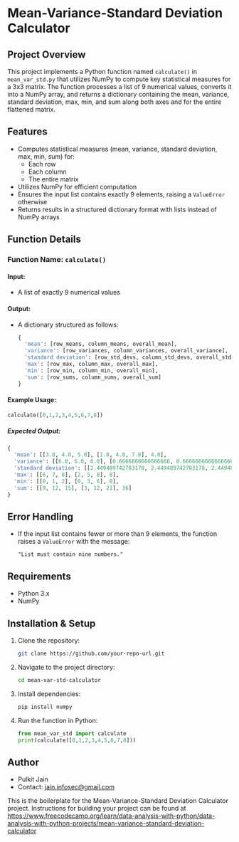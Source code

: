 # Mean-Variance-Standard Deviation Calculator

## Project Overview
This project implements a Python function named `calculate()` in `mean_var_std.py` that utilizes NumPy to compute key statistical measures for a 3x3 matrix. The function processes a list of 9 numerical values, converts it into a NumPy array, and returns a dictionary containing the mean, variance, standard deviation, max, min, and sum along both axes and for the entire flattened matrix.

## Features
- Computes statistical measures (mean, variance, standard deviation, max, min, sum) for:
  - Each row
  - Each column
  - The entire matrix
- Utilizes NumPy for efficient computation
- Ensures the input list contains exactly 9 elements, raising a `ValueError` otherwise
- Returns results in a structured dictionary format with lists instead of NumPy arrays

## Function Details
### Function Name: `calculate()`
#### Input:
- A list of exactly 9 numerical values

#### Output:
- A dictionary structured as follows:
  ```python
  {
    'mean': [row_means, column_means, overall_mean],
    'variance': [row_variances, column_variances, overall_variance],
    'standard deviation': [row_std_devs, column_std_devs, overall_std_dev],
    'max': [row_max, column_max, overall_max],
    'min': [row_min, column_min, overall_min],
    'sum': [row_sums, column_sums, overall_sum]
  }
  ```

#### Example Usage:
```python
calculate([0,1,2,3,4,5,6,7,8])
```
##### Expected Output:
```python
{
  'mean': [[3.0, 4.0, 5.0], [1.0, 4.0, 7.0], 4.0],
  'variance': [[6.0, 6.0, 6.0], [0.6666666666666666, 0.6666666666666666, 0.6666666666666666], 6.666666666666667],
  'standard deviation': [[2.449489742783178, 2.449489742783178, 2.449489742783178], [0.816496580927726, 0.816496580927726, 0.816496580927726], 2.581988897471611],
  'max': [[6, 7, 8], [2, 5, 8], 8],
  'min': [[0, 1, 2], [0, 3, 6], 0],
  'sum': [[9, 12, 15], [3, 12, 21], 36]
}
```

## Error Handling
- If the input list contains fewer or more than 9 elements, the function raises a `ValueError` with the message:
  ```plaintext
  "List must contain nine numbers."
  ```

## Requirements
- Python 3.x
- NumPy

## Installation & Setup
1. Clone the repository:
   ```sh
   git clone https://github.com/your-repo-url.git
   ```
2. Navigate to the project directory:
   ```sh
   cd mean-var-std-calculator
   ```
3. Install dependencies:
   ```sh
   pip install numpy
   ```
4. Run the function in Python:
   ```python
   from mean_var_std import calculate
   print(calculate([0,1,2,3,4,5,6,7,8]))
   ```

## Author
- Pulkit Jain
- Contact: jain.infosec@gmail.com





This is the boilerplate for the Mean-Variance-Standard Deviation Calculator project. Instructions for building your project can be found at https://www.freecodecamp.org/learn/data-analysis-with-python/data-analysis-with-python-projects/mean-variance-standard-deviation-calculator
